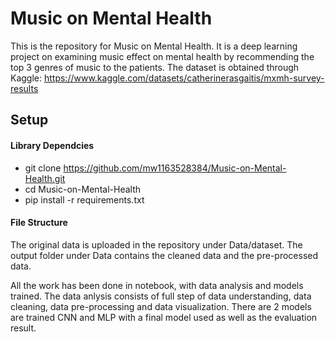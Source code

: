 # Music on Mental Health
 
This is the repository for Music on Mental Health. It is a deep learning project on examining music effect on mental health by recommending the top 3 genres of music to the patients. The dataset is obtained through Kaggle: https://www.kaggle.com/datasets/catherinerasgaitis/mxmh-survey-results

## Setup

#### Library Dependcies
- git clone https://github.com/mw1163528384/Music-on-Mental-Health.git
- cd Music-on-Mental-Health
- pip install -r requirements.txt

#### File Structure
The original data is uploaded in the repository under Data/dataset. The output folder under Data contains the cleaned data and the pre-processed data.

All the work has been done in notebook, with data analysis and models trained. The data anlysis consists of full step of data understanding, data cleaning, data pre-processing and data visualization. There are 2 models are trained CNN and MLP with a final model used as well as the evaluation result.